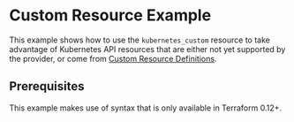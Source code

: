# Custom Resource Example

This example shows how to use the `kubernetes_custom` resource to take advantage of Kubernetes API resources that are either not yet supported by the provider, or come from [Custom Resource Definitions](https://kubernetes.io/docs/concepts/extend-kubernetes/api-extension/custom-resources/).

## Prerequisites 

This example makes use of syntax that is only available in Terraform 0.12+.